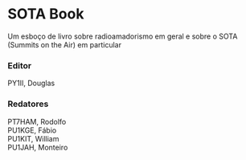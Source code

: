 # SOTA Book

Um esboço de livro sobre radioamadorismo em geral e sobre o SOTA (Summits on the Air) em particular

### Editor
PY1II, Douglas

### Redatores
PT7HAM, Rodolfo  
PU1KGE, Fábio  
PU1KIT, William  
PU1JAH, Monteiro
